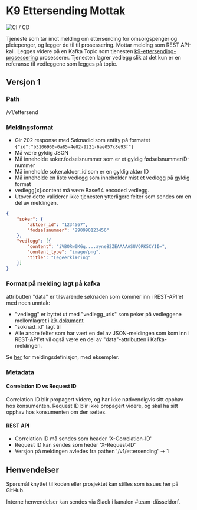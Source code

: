 # K9 Ettersending Mottak
![CI / CD](https://github.com/navikt/k9-ettersending-mottak/workflows/CI%20/%20CD/badge.svg)

Tjeneste som tar imot melding om ettersending for omsorgspenger og pleiepenger, og legger de til til prosessering.
Mottar melding som REST API-kall. Legges videre på en Kafka Topic som tjenesten [k9-ettersending-prosessering](https://github.com/navikt/k9-ettersending-prosessering) prosesserer.
Tjenesten lagrer vedlegg slik at det kun er en referanse til vedleggene som legges på topic.

## Versjon 1
### Path
/v1/ettersend

### Meldingsformat
- Gir 202 response med SøknadId som entity på formatet ```{"id":"b3106960-0a85-4e02-9221-6ae057c8e93f"}```
- Må være gyldig JSON
- Må inneholde soker.fodselsnummer som er et gyldig fødselsnummer/D-nummer
- Må inneholde soker.aktoer_id som er en gyldig aktør ID
- Må inneholde en liste vedlegg som inneholder mist et vedlegg på gyldig format
- vedlegg[x].content må være Base64 encoded vedlegg.
- Utover dette validerer ikke tjenesten ytterligere felter som sendes om en del av meldingen.

```json
{
	"soker": {
        "aktoer_id": "1234567",
		"fodselsnummer": "290990123456"
	},
	"vedlegg": [{
		"content": "iVBORw0KGg....ayne82ZEAAAAASUVORK5CYII=",
		"content_type": "image/png",
		"title": "Legeerklæring"
	}]
}
```

### Format på melding lagt på kafka
attributten "data" er tilsvarende søknaden som kommer inn i REST-API'et med noen unntak:
- "vedlegg" er byttet ut med "vedlegg_urls" som peker på vedleggene mellomlagret i [k9-dokument](https://github.com/navikt/k9-dokument)
- "soknad_id" lagt til
- Alle andre felter som har vært en del av JSON-meldingen som kom inn i REST-API'et vil også være en del av "data"-attributten i Kafka-meldingen.

Se [her](https://navikt.github.io/k9-ettersending-mottak) for meldingsdefinisjon, med eksempler.

### Metadata
#### Correlation ID vs Request ID
Correlation ID blir propagert videre, og har ikke nødvendigvis sitt opphav hos konsumenten.
Request ID blir ikke propagert videre, og skal ha sitt opphav hos konsumenten om den settes.

#### REST API
- Correlation ID må sendes som header 'X-Correlation-ID'
- Request ID kan sendes som heder 'X-Request-ID'
- Versjon på meldingen avledes fra pathen '/v1/ettersending' -> 1

## Henvendelser
Spørsmål knyttet til koden eller prosjektet kan stilles som issues her på GitHub.

Interne henvendelser kan sendes via Slack i kanalen #team-düsseldorf.
